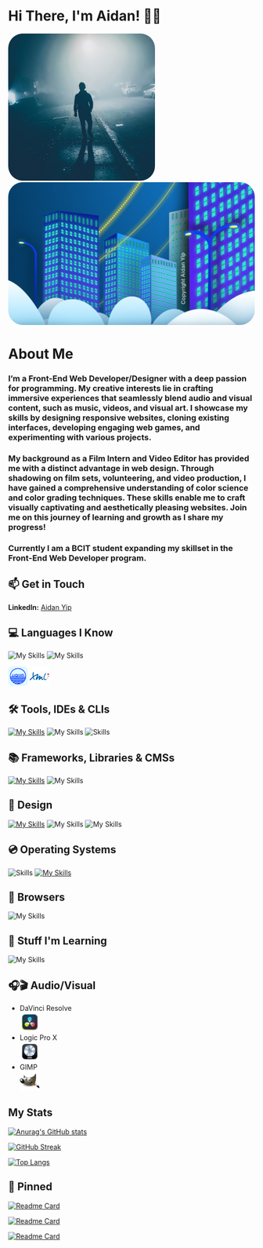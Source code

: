 # Hi There, I'm Aidan! 👋🏻

<img src="https://github.com/aidan-yip/aidan-yip/blob/main/small.jpg" width="300" style="border-radius: 30px;"></img>
<img src="https://github.com/aidan-yip/aidan-yip/blob/main/thin_cloud.png/" width="520" style="border-radius: 30px;" oncontextmenu="return false"></img>

# About Me

### I’m a Front-End Web Developer/Designer with a deep passion for programming. My creative interests lie in crafting immersive experiences that seamlessly blend audio and visual content, such as music, videos, and visual art. I showcase my skills by designing responsive websites, cloning existing interfaces, developing engaging web games, and experimenting with various projects. 

### My background as a Film Intern and Video Editor has provided me with a distinct advantage in web design. Through shadowing on film sets, volunteering, and video production, I have gained a comprehensive understanding of color science and color grading techniques. These skills enable me to craft visually captivating and aesthetically pleasing websites. Join me on this journey of learning and growth as I share my progress!

### Currently I am a BCIT student expanding my skillset in the Front-End Web Developer program.

## 📫 Get in Touch 

**LinkedIn:** [Aidan Yip](https://www.linkedin.com/in/aidan-yip/)


## 💻 Languages I Know

 ![My Skills](https://go-skill-icons.vercel.app/api/icons?i=html,css,js,php,md,svg&theme=dark)
 ![My Skills](https://go-skill-icons.vercel.app/api/icons?i=json&theme=dark)
  
<div>
  <img src="https://github.com/aidan-yip/aidan-yip/raw/main/liquid_v2.png" width="40" height="40"></img>
  <img src="https://github.com/devicons/devicon/blob/master/icons/xml/xml-original.svg" width="40" height="40"></img>
</div>

## 🛠️ Tools, IDEs & CLIs

 [![My Skills](https://skillicons.dev/icons?i=vscode,github,gitlab,git,vercel,netlify,cloudflare,stackoverflow,bash,npm,pnpm)](https://github.com/aidan-yip)
 ![My Skills](https://go-skill-icons.vercel.app/api/icons?i=firebase,lighthouse,slack&theme=dark)
 ![Skills](https://skills-icons.vercel.app/api/icons?i=gemini&theme=dark)

## 📚 Frameworks, Libraries & CMSs

 [![My Skills](https://skillicons.dev/icons?i=sass,jquery,react,vite,mui,emotion,electron,wordpress)](https://github.com/aidan-yip)
 ![My Skills](https://go-skill-icons.vercel.app/api/icons?i=shopify&theme=dark)

## 🎨 Design

 [![My Skills](https://skillicons.dev/icons?i=figma,xd,illustrator,photoshop)](https://github.com/aidan-yip)
 ![My Skills](https://go-skill-icons.vercel.app/api/icons?i=lightroom&theme=dark)
 ![My Skills](https://go-skill-icons.vercel.app/api/icons?i=fresco&theme=dark)

## 💿 Operating Systems

   ![Skills](https://skills-icons.vercel.app/api/icons?i=apple,windows,linux,ubuntu,debian,raspberrypi)
   [![My Skills](https://skillicons.dev/icons?i=mint&theme=light)](https://github.com/aidan-yip)
   
## 🛜 Browsers

 ![My Skills](https://go-skill-icons.vercel.app/api/icons?i=safari,firefox,chrome&theme=dark)

## 🌿 Stuff I'm Learning

 ![My Skills](https://go-skill-icons.vercel.app/api/icons?i=expo,php,mysql,nextjs,xcode,swift,bootstrap,ruby,cs&theme=dark)

## 🎧🎬 Audio/Visual

<ul>
  <li>DaVinci Resolve</li>
  <img src="https://github.com/aidan-yip/aidan-yip/raw/main/davinci.png" width="40" height="40"></img>
  <li>Logic Pro X</li>
  <img src="https://github.com/aidan-yip/aidan-yip/raw/main/logicpro-icon.png" width="40" height="40"></img>
  <li>GIMP</li>
   <img src="https://github.com/devicons/devicon/raw/master/icons/gimp/gimp-original.svg" width="40" height="40"></img>
</ul>

## My Stats

[![Anurag's GitHub stats](https://github-readme-stats.vercel.app/api?username=aidan-yip&border_radius=35&border_color=001658&theme=algolia)](https://github.com/aidan-yip)

[![GitHub Streak](https://streak-stats.demolab.com?user=aidan-yip&theme=hacker&border_radius=35&card_width=450&background=001900&border=022B00)](https://github.com/aidan-yip)

[![Top Langs](https://github-readme-stats.vercel.app/api/top-langs/?username=aidan-yip&layout=donut-vertical&theme=codeSTACKr&border_radius=35&card_width=450&height=195)](https://github.com/aidan-yip)

## 📌 Pinned

[![Readme Card](https://github-readme-stats.vercel.app/api/pin/?username=aidan-yip&repo=mac_tv&theme=algolia)](https://github.com/aidan-yip/mac_tv)

[![Readme Card](https://github-readme-stats.vercel.app/api/pin/?username=aidan-yip&repo=calculator&theme=algolia)](https://github.com/aidan-yip/calculator)

[![Readme Card](https://github-readme-stats.vercel.app/api/pin/?username=aidan-yip&repo=zone_23&theme=algolia)](https://github.com/aidan-yip/zone_23)

<!--
**aidan-yip/aidan-yip** is a ✨ _special_ ✨ repository because its `README.md` (this file) appears on your GitHub profile.

  <img src="" width="40" height="40"></img>
  <img src="" width="40" height="40"></img>
  <img src="" width="40" height="40"></img>

Here are some ideas to get you started:

- 🔭 I’m currently working on ...
- 🌱 I’m currently learning ...
- 👯 I’m looking to collaborate on ...
- 🤔 I’m looking for help with ...
- 💬 Ask me about ...
- 📫 How to reach me: ...
- ⚡ Fun fact: ...
-->
